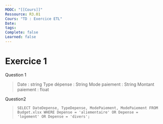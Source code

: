 ```yaml
---
MOOC: "[[Cours]]"
Ressource: R3.01
Cours: "TD : Exercice ETL"
Date: 
tags: 
Complete: false
Learned: false
---
```

# Exercice 1
Question 1
> Date : string
> Type dépense : String
> Mode paiement : String
> Montant paiement : float


Question2
> `SELECT DateDepense, TypeDepense, ModePaiement, ModePaiement FROM Budget.xlsx WHERE Depense = 'aliementaire' OR Depense = 'logement' OR Depense = 'divers';`